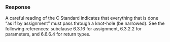 ### Response

A careful reading of the C Standard indicates that everything that is done “as
if by assignment” must pass through a knot-hole (be narrowed). See the following
references: subclause 6.3.16 for assignment, 6.3.2.2 for parameters, and 6.6.6.4
for return types.

